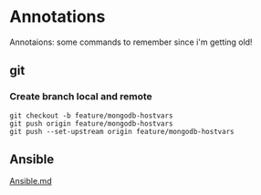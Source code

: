 # Annotations
Annotaions: some commands to remember since i'm getting old!


## git

### Create branch local and remote
```
git checkout -b feature/mongodb-hostvars
git push origin feature/mongodb-hostvars
git push --set-upstream origin feature/mongodb-hostvars
```

## Ansible

 [Ansible.md](https://github.com/mariomelofilho/annotations/blob/master/Ansible.md)

